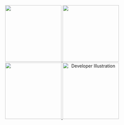 <div align="center">
  <a href="https://github.com/LeikRad">
  <img height="180em" src="https://github-readme-stats-npdib1p4e-leikrad.vercel.app/api?username=LeikRad&show_icons=true&theme=gotham&include_all_commits=true&count_private=true"/>
  <img height="180em" src="https://github-readme-stats-npdib1p4e-leikrad.vercel.app/api/top-langs/?username=LeikRad&layout=compact&langs_count=7&theme=gotham"/>
  <br>
  <img height="180em" src="https://github.r2v.ch/codewars?user=LeikRad&stroke=%23238871"/>
  <img height="180em" alt="Developer Illustration" src="[https://soranews24.com/wp-content/uploads/sites/3/2015/07/ezgif-1833955273.gif](https://media.tenor.com/zccO6S1Y4zIAAAAM/cat-jump.gif)"/>
</div>

